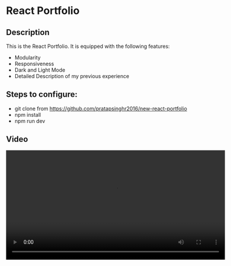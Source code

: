# React Portfolio

## Description

This is the React Portfolio. It is equipped with the following features:

- Modularity
- Responsiveness
- Dark and Light Mode
- Detailed Description of my previous experience

## Steps to configure:

- git clone from https://github.com/pratapsinghr2016/new-react-portfolio
- npm install
- npm run dev

## Video

<video controls width="600">
  <source src="./portfolio.mp4" type="video/mp4">
  Your browser does not support the video tag.
</video>
